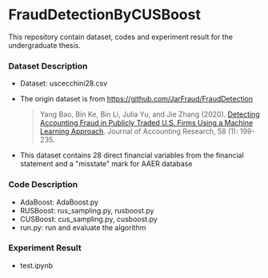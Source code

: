 # FraudDetectionByCUSBoost
This repository contain dataset, codes and experiment result for the undergraduate thesis.

### Dataset Description

- Dataset: uscecchini28.csv

- The origin dataset is from https://github.com/JarFraud/FraudDetection

  > Yang Bao, Bin Ke, Bin Li, Julia Yu, and Jie Zhang (2020). [Detecting Accounting Fraud in Publicly Traded U.S. Firms Using a Machine Learning Approach](https://onlinelibrary.wiley.com/doi/10.1111/1475-679X.12292). Journal of Accounting Research, 58 (1): 199-235.

- This dataset contains 28 direct financial variables from the financial statement and a "misstate" mark for AAER database

### Code Description

- AdaBoost: AdaBoost.py
- RUSBoost: rus_sampling.py, rusboost.py
- CUSBoost: cus_sampling.py, cusboost.py
- run.py: run and evaluate the algorithm

### Experiment Result

- test.ipynb

